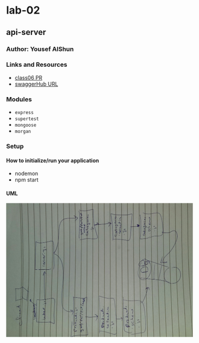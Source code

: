 
# lab-02

## api-server

### Author: Yousef AlShun

### Links and Resources


- [class06 PR](https://github.com/yousef-401-advanced-javascript/api-server/pull/3)
- [swaggerHub URL](https://app.swaggerhub.com/apis/yousef-97/AOS2-allmethods/0.1)

### Modules
- `express`
- `supertest`
- `mongoose`
- `morgan`






<!-- ##### EXported Values and Methods -->

<!-- ##### `classes`
- input return objects 
- notes return the note value -->


### Setup

#### How to initialize/run your application
- nodemon 
- npm start

<!-- json-server --watch ./data/db.json -->




#### UML

![second patch](./assest/api-server3.jpg)



